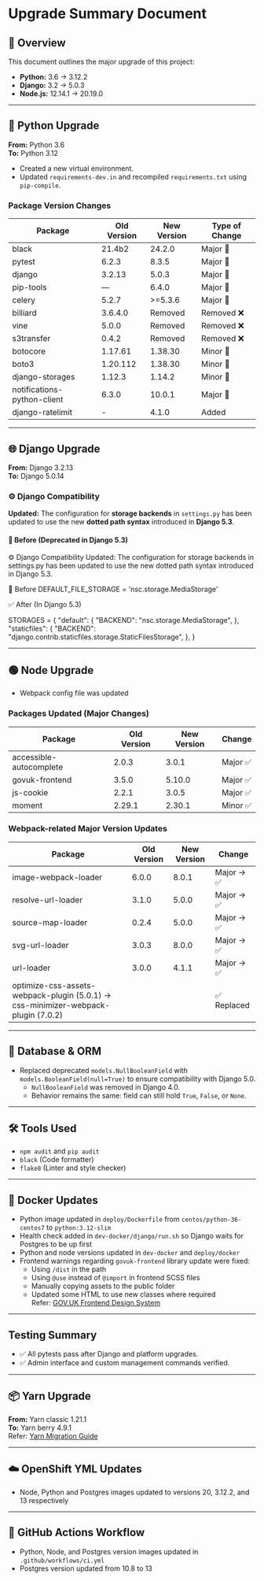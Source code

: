 # Upgrade Summary Document

## 🔧 Overview
This document outlines the major upgrade of this project:

- **Python:** 3.6 → 3.12.2  
- **Django:** 3.2 → 5.0.3  
- **Node.js:** 12.14.1 → 20.19.0  

---

## 🐍 Python Upgrade

**From:** Python 3.6  
**To:** Python 3.12

- Created a new virtual environment.
- Updated `requirements-dev.in` and recompiled `requirements.txt` using `pip-compile`.

### Package Version Changes

| Package    | Old Version | New Version | Type of Change |
|------------|-------------|-------------|----------------|
| black      | 21.4b2      | 24.2.0      | Major 🔺       |
| pytest     | 6.2.3       | 8.3.5       | Major 🔺       |
| django     | 3.2.13      | 5.0.3       | Major 🔺       |
| pip-tools  | —           | 6.4.0       | Major 🔺       |
| celery	 | 5.2.7       | >=5.3.6     | Major 🔺       |
| billiard	 | 3.6.4.0     | Removed	 | Removed ❌     |
| vine	     | 5.0.0	   | Removed	 | Removed ❌     |
| s3transfer | 0.4.2       | Removed     | Removed ❌     |
| botocore   | 1.17.61     | 1.38.30     | Minor 🔻       |
| boto3      | 1.20.112    | 1.38.30     | Minor 🔻       |
| django-storages| 1.12.3  | 1.14.2      | Minor 🔻       |
| notifications-python-client| 6.3.0  | 10.0.1  | Major 🔺|
| django-ratelimit|- |   4.1.0     |      Added 

---
## 🌐 Django Upgrade

**From:** Django 3.2.13  
**To:** Django 5.0.14

### ⚙️ Django Compatibility

**Updated:** The configuration for **storage backends** in `settings.py` has been updated to use the new **dotted path syntax** introduced in **Django 5.3**.

#### 🔄 Before (Deprecated in Django 5.3)

⚙️ Django Compatibility
Updated: The configuration for storage backends in settings.py has been updated to use the new dotted path syntax introduced in Django 5.3.

🔄 Before
DEFAULT_FILE_STORAGE = 'nsc.storage.MediaStorage'

✅ After (In Django 5.3)

STORAGES = {
    "default": {
        "BACKEND": "nsc.storage.MediaStorage",
    },
    "staticfiles": {
        "BACKEND": "django.contrib.staticfiles.storage.StaticFilesStorage",
    },
}

---

## 🟢  Node Upgrade

- Webpack config file was updated

### Packages Updated (Major Changes)

| Package               | Old Version | New Version | Change    |
|-----------------------|-------------|-------------|-----------|
| accessible-autocomplete| 2.0.3       | 3.0.1       | Major ✅  |
| govuk-frontend        | 3.5.0       | 5.10.0      | Major ✅  |
| js-cookie             | 2.2.1       | 3.0.5       | Major ✅  |
| moment                | 2.29.1      | 2.30.1      | Minor ✅  |

### Webpack-related Major Version Updates

| Package              | Old Version | New Version | Change   |
|----------------------|-------------|-------------|----------|
| image-webpack-loader  | 6.0.0       | 8.0.1       | Major → ✅ |
| resolve-url-loader    | 3.1.0       | 5.0.0       | Major → ✅ |
| source-map-loader     | 0.2.4       | 5.0.0       | Major → ✅ |
| svg-url-loader       | 3.0.3       | 8.0.0       | Major → ✅ |
| url-loader           | 3.0.0       | 4.1.1       | Major → ✅ |
|optimize-css-assets-webpack-plugin (5.0.1) -> css-minimizer-webpack-plugin (7.0.2)|||✅ Replaced|


---

## 🔄 Database & ORM

- Replaced deprecated `models.NullBooleanField` with `models.BooleanField(null=True)` to ensure compatibility with Django 5.0.  
  - `NullBooleanField` was removed in Django 4.0.  
  - Behavior remains the same: field can still hold `True`, `False`, or `None`.

---

## 🛠 Tools Used

- `npm audit` and `pip audit`
- `black` (Code formatter)
- `flake8` (Linter and style checker)

---

## 🐳 Docker Updates

- Python image updated in `deploy/Dockerfile` from `centos/python-36-centos7` to `python:3.12-slim`
- Health check added in `dev-docker/django/run.sh` so Django waits for Postgres to be up first
- Python and node versions updated in `dev-docker` and `deploy/docker`
- Frontend warnings regarding `govuk-frontend` library update were fixed:
  - Using `/dist` in the path
  - Using `@use` instead of `@import` in frontend SCSS files
  - Manually copying assets to the public folder
  - Updated some HTML to use new classes where required  
  Refer: [GOV.UK Frontend Design System](https://frontend.design-system.service.gov.uk/import-font-and-images-assets/#if-you-have-your-own-folder-structure)

---

## Testing Summary

- ✅ All pytests pass after Django and platform upgrades.
- ✅ Admin interface and custom management commands verified.

---

## 📦 Yarn Upgrade

**From:** Yarn classic 1.21.1  
**To:** Yarn berry 4.9.1  
Refer: [Yarn Migration Guide](https://yarnpkg.com/migration/guide)

---

## ☁️ OpenShift YML Updates

- Node, Python and Postgres images updated to versions 20, 3.12.2, and 13 respectively

---

## 📁 GitHub Actions Workflow

- Python, Node, and Postgres version images updated in `.github/workflows/ci.yml`
- Postgres version updated from 10.8 to 13



